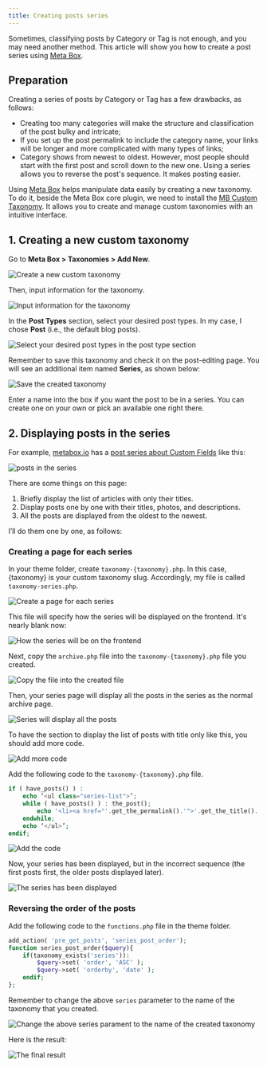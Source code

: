```yaml
---
title: Creating posts series
---
```


Sometimes, classifying posts by Category or Tag is not enough, and you may need another method. This article will show you how to create a post series using [Meta Box](https://metabox.io/).

## Preparation

Creating a series of posts by Category or Tag has a few drawbacks, as follows:

* Creating too many categories will make the structure and classification of the post bulky and intricate;
* If you set up the post permalink to include the category name, your links will be longer and more complicated with many types of links;
* Category shows from newest to oldest. However, most people should start with the first post and scroll down to the new one. Using a series allows you to reverse the post's sequence. It makes posting easier.

Using [Meta Box](https://metabox.io/) helps manipulate data easily by creating a new taxonomy. To do it, beside the Meta Box core plugin, we need to install the [MB Custom Taxonomy](https://metabox.io/plugins/custom-taxonomy/). It allows you to create and manage custom taxonomies with an intuitive interface.

## 1. Creating a new custom taxonomy

Go to **Meta Box > Taxonomies > Add New**.

![Create a new custom taxonomy](https://i.imgur.com/72SvIp3.png)

Then, input information for the taxonomy.

![Input information for the taxonomy](https://i.imgur.com/s68tHuG.png)

In the **Post Types** section, select your desired post types. In my case, I chose **Post** (i.e., the default blog posts).

![Select your desired post types in the post type section](https://i.imgur.com/t0DrlDM.png)

Remember to save this taxonomy and check it on the post-editing page. You will see an additional item named **Series**, as shown below:

![Save the created taxonomy](https://i.imgur.com/AzCpvlg.png)

Enter a name into the box if you want the post to be in a series. You can create one on your own or pick an available one right there.

## 2. Displaying posts in the series

For example, [metabox.io](https://metabox.io/) has a [post series about Custom Fields](https://metabox.io/series/custom-fields/) like this:

![posts in the series](https://i.imgur.com/bq4d2Eo.png)

There are some things on this page:

1. Briefly display the list of articles with only their titles.
2. Display posts one by one with their titles, photos, and descriptions.
3. All the posts are displayed from the oldest to the newest.

I’ll do them one by one, as follows:

### Creating a page for each series

In your theme folder, create `taxonomy-{taxonomy}.php`. In this case, {taxonomy} is your custom taxonomy slug. Accordingly, my file is called `taxonomy-series.php`.

![Create a page for each series](https://i.imgur.com/JJdnqoF.png)

This file will specify how the series will be displayed on the frontend. It's nearly blank now:

![How the series will be on the frontend](https://i.imgur.com/znofSVh.png)

Next, copy the `archive.php` file into the `taxonomy-{taxonomy}.php` file you created.

![Copy the file into the created file](https://i.imgur.com/hVxbVHW.png)

Then, your series page will display all the posts in the series as the normal archive page.

![Series will display all the posts](https://i.imgur.com/5zEKFwv.png)

To have the section to display the list of posts with title only like this, you should add more code.

![Add more code](https://i.imgur.com/F80OKDJ.png)

Add the following code to the `taxonomy-{taxonomy}.php` file.

```php
if ( have_posts() ) :
    echo ‘<ul class="series-list">’;
    while ( have_posts() ) : the_post();
        echo '<li><a href="'.get_the_permalink().'">'.get_the_title().'</a></li>';
    endwhile;
    echo ‘</ul>’;
endif;

```

![Add the code](https://i.imgur.com/CdkvwO8.png)

Now, your series has been displayed, but in the incorrect sequence (the first posts first, the older posts displayed later).

![The series has been displayed](https://i.imgur.com/t9HHyOi.png)

### Reversing the order of the posts

Add the following code to the `functions.php` file in the theme folder.

```php
add_action( 'pre_get_posts', 'series_post_order');
function series_post_order($query){
    if(taxonomy_exists('series')):
        $query->set( 'order', 'ASC' );
        $query->set( 'orderby', 'date' );
    endif;
};
```

Remember to change the above `series` parameter to the name of the taxonomy that you created.

![Change the above series parament to the name of the created taxonomy](https://i.imgur.com/WCAcCMF.png)

Here is the result:

![The final result](https://i.imgur.com/vTkosBX.png)
